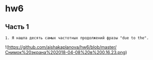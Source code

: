# hw6
## Часть 1
    1. Я нашла десять самых частотных продолжений фразы "due to the".
!(https://github.com/aishakaplanova/hw6/blob/master/Снимок%20экрана%202018-04-08%20в%200.16.23.png)
